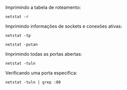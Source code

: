 Imprimindo a tabela de roteamento:

	netstat -r

Imprimindo informações de sockets e conexões ativas:

	netstat -tp

	netstat -putan

Imprimindo todas as portas abertas:

    netstat -tuln

Verificando uma porta específica:

    netstat -tuln | grep :80
